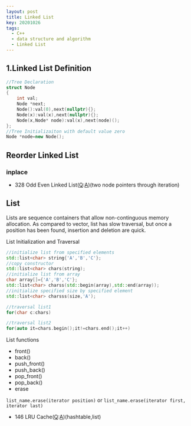 ```yaml
---
layout: post
title: Linked List
key: 20201026
tags:
  - C++
  - data structure and algorithm
  - Linked List
---
```


## 1.Linked List Definition
```c++
//Tree Declaration
struct Node
{
    int val;
    Node *next;
    Node():val(0),next(nullptr){};
    Node(x):val(x),next(nullptr){};
    Node(x,Node* node):val(x),next(node)(); 
};
//Tree Initializaiton with default value zero
Node *node=new Node();
```
<!--more-->
## Reorder Linked List
### inplace
* 328 Odd Even Linked List([Q](https://leetcode.com/problems/odd-even-linked-list/):[A]())(two node pointers through iteration)


## List
Lists are sequence containers that allow non-continguous memory allocation. As compared to vector, list has slow traversal, but once a position has been found, insertion and deletion are quick. 

List Initialization and Traversal
```c++
//initialize list from specified elements
std::list<char> string{'A','B','C'};
//copy constructor
std::list<char> chars(string);
//initialize list from array
char array[]={'A','B','C'};
std::list<char> charss(std::begin(array),std::end(array));
//initialize specified size by specified element
std::list<char> charsss(size,'A');

//traversal list1
for(char c:chars)

//traversal list2
for(auto it=chars.begin();it!=chars.end();it++)
```

List functions
* front()
* back()
* push_front()
* push_back()
* pop_front()
* pop_back()
* erase

`list_name.erase(iterator position)` or `list_name.erase(iterator first, iterator last)`

* 146 LRU Cache([Q](https://leetcode.com/problems/lru-cache/):[A]())(hashtable,list)
